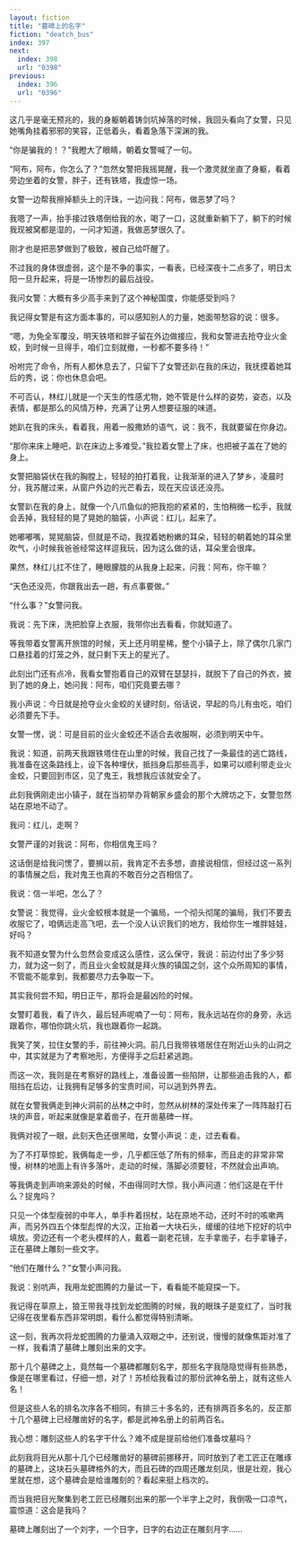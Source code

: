 ```yaml
---
layout: fiction
title: "墓碑上的名字"
fiction: "deatch_bus"
index: 397
next:
  index: 398
  url: "0398"
previous:
  index: 396
  url: "0396"
---
```

这几乎是毫无预兆的，我的身躯朝着铸剑坑掉落的时候，我回头看向了女警，只见她嘴角挂着邪邪的笑容，正低着头，看着急落下深渊的我。

“你是骗我的！？”我瞪大了眼睛，朝着女警喊了一句。

“阿布，阿布，你怎么了？”忽然女警把我摇晃醒，我一个激灵就坐直了身躯，看着旁边坐着的女警，胖子，还有铁塔，我虚惊一场。

女警一边帮我擦掉额头上的汗珠，一边问我：阿布，做恶梦了吗？

我嗯了一声，抬手接过铁塔倒给我的水，喝了一口，这就重新躺下了，躺下的时候我现被窝都是湿的，一问才知道，我做恶梦很久了。

刚才也是把恶梦做到了极致，被自己给吓醒了。

不过我的身体很虚弱，这个是不争的事实，一看表，已经深夜十二点多了，明日太阳一旦升起来，将是一场惨烈的最后战役。

我问女警：大概有多少高手来到了这个神秘国度，你能感受到吗？

我记得女警是有这方面本事的，可以感知别人的力量，她面带愁容的说：很多。

“嗯，为免全军覆没，明天铁塔和胖子留在外边做接应，我和女警进去抢夺业火金蛟，到时候一旦得手，咱们立刻就撤，一秒都不要多待！”

吩咐完了命令，所有人都休息去了，只留下了女警还趴在我的床边，我抚摸着她耳后的秀，说：你也休息会吧。

不可否认，林红儿就是一个天生的性感尤物，她不管是什么样的姿势，姿态，以及表情，都是那么的风情万种，充满了让男人想要征服的味道。

她趴在我的床头，看着我，用着一股撒娇的语气，说：我不，我就要留在你身边。

“那你来床上睡吧，趴在床边上多难受。”我拉着女警上了床，也把被子盖在了她的身上。

女警把脑袋伏在我的胸膛上，轻轻的拍打着我，让我渐渐的进入了梦乡，凌晨时分，我苏醒过来，从窗户外边的光芒看去，现在天应该还没亮。

女警趴在我的身上，就像一个八爪鱼似的把我抱的紧紧的，生怕稍微一松手，我就会丢掉，我轻轻的晃了晃她的脑袋，小声说：红儿，起来了。

她嘟嘟嘴，晃晃脑袋，但就是不动，我捏着她粉嫩的耳朵，轻轻的朝着她的耳朵里吹气，小时候我爸爸经常这样逗我玩，因为这么做的话，耳朵里会很痒。

果然，林红儿扛不住了，睡眼朦胧的从我身上起来，问我：阿布，你干嘛？

“天色还没亮，你跟我出去一趟，有点事要做。”

“什么事？”女警问我。

我说：先下床，洗把脸穿上衣服，我带你出去看看，你就知道了。

等我带着女警离开旅馆的时候，天上还月明星稀，整个小镇子上，除了偶尔几家门口悬挂着的灯笼之外，就只剩下天上的星光了。

此刻出门还有点冷，我看女警抱着自己的双臂在瑟瑟抖，就脱下了自己的外衣，披到了她的身上，她问我：阿布，咱们究竟要去哪？

我小声说：今日就是抢夺业火金蛟的关键时刻，俗话说，早起的鸟儿有虫吃，咱们必须要先下手。

女警一愣，说：可是目前的业火金蛟还不适合去收服啊，必须到明天中午。

我说：知道，前两天我跟铁塔住在山里的时候，我自己找了一条最佳的逃亡路线，我准备在这条路线上，设下各种埋伏，抵挡身后那些高手，如果可以顺利带走业火金蛟，只要回到市区，见了鬼王，我想我应该就安全了。

此刻我俩刚走出小镇子，就在当初举办背朝家乡盛会的那个大牌坊之下，女警忽然站在原地不动了。

我问：红儿，走啊？

女警严谨的对我说：阿布，你相信鬼王吗？

这话倒是给我问愣了，要搁以前，我肯定不去多想，直接说相信，但经过这一系列的事情展之后，我对鬼王也真的不敢百分之百相信了。

我说：信一半吧，怎么了？

女警说：我觉得，业火金蛟根本就是一个骗局，一个彻头彻尾的骗局，我们不要去收服它了，咱俩远走高飞吧，去一个没人认识我们的地方，我给你生一堆胖娃娃，好吗？

我不知道女警为什么忽然会变成这么感性，这么保守，我说：前边付出了多少努力，就为这一刻了，而且业火金蛟就是拜火族的镇国之剑，这个众所周知的事情，不管能不能拿到，我都要尽力去争取一下。

其实我何尝不知，明日正午，那将会是最凶险的时候。

女警盯着我，看了许久，最后轻声呢喃了一句：阿布，我永远站在你的身旁，永远跟着你，哪怕你跳火坑，我也跟着你一起跳。

我笑了笑，拉住女警的手，前往神火洞。前几日我带铁塔居住在附近山头的山洞之中，其实就是为了考察地形，方便得手之后赶紧逃跑。

而这一次，我则是在考察好的路线上，准备设置一些陷阱，让那些追击我的人，都阻挡在后边，让我拥有足够多的宝贵时间，可以逃到外界去。

就在女警我俩走到神火洞前的丛林之中时，忽然从树林的深处传来了一阵阵敲打石块的声音，听起来就像是拿着凿子，在开凿墓碑一样。

我俩对视了一眼，此刻天色还很黑暗，女警小声说：走，过去看看。

为了不打草惊蛇，我俩每走一步，几乎都压低了所有的频率，而且走的非常非常慢，树林的地面上有许多落叶，走动的时候，落脚必须要轻，不然就会出声响。

等我俩走到声响来源处的时候，不由得同时大惊，我小声问道：他们这是在干什么？捉鬼吗？

只见一个体型瘦弱的中年人，单手杵着拐杖，站在原地不动，还时不时的咳嗽两声，而另外四五个体型彪悍的大汉，正抬着一大块石头，缓缓的往地下挖好的坑中填放。旁边还有一个老头模样的人，戴着一副老花镜，左手拿凿子，右手拿锤子，正在墓碑上雕刻一些文字。

“他们在雕什么？”女警小声问我。

我说：别吭声，我用龙蛇图腾的力量试一下，看看能不能窥探一下。

我记得在草原上，狼王带我寻找到龙蛇图腾的时候，我的眼珠子是变红了，当时我记得在夜里看东西非常明朗，看什么都觉得特别清晰。

这一刻，我再次将龙蛇图腾的力量涌入双眼之中，还别说，慢慢的就像焦距对准了一样，我看清了墓碑上雕刻出来的文字。

那十几个墓碑之上，竟然每一个墓碑都雕刻名字，那些名字我隐隐觉得有些熟悉，像是在哪里看过，仔细一想，对了！苏桢给我看过的那份武神名册上，就有这些人名！

但是这些人名的排名次序各不相同，有排三十多名的，还有排两百多名的，反正那十几个墓碑上已经雕凿好的名字，都是武神名册上的前两百名。

我心想：雕刻这些人的名字干什么？难不成是提前给他们准备坟墓吗？

此刻我将目光从那十几个已经雕凿好的墓碑前挪移开，同时放到了老工匠正在雕琢的墓碑上，这块石头墓碑格外的大，而且石碑的四周还雕龙刻凤，很是壮观，我心里就在想，这个墓碑会是给谁雕刻的？看起来挺上档次的。

而当我把目光聚集到老工匠已经雕刻出来的那一个半字上之时，我倒吸一口凉气，震惊道：这会是我吗？

墓碑上雕刻出了一个刘字，一个日字，日字的右边正在雕刻月字……